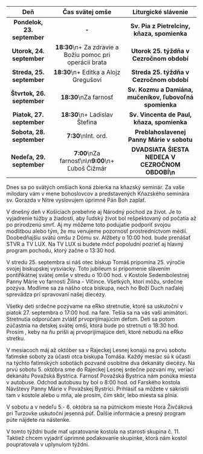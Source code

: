 <!-- title: "Informácie o omšiach - 23. - 29. september" -->
<!-- date: "2024-09-22" -->

| Deň | Čas svätej omše | Liturgické slávenie |
| :---: | :---: | :---: |
| **Pondelok, 23. september** | **-** | **Sv. Pia z Pietrelciny, kňaza, spomienka** |
| **Utorok, 24. september** | **18:30**\n+ Za zdravie a Božiu pomoc pri operácii brata | **Utorok 25. týždňa v Cezročnom období** |
| **Streda, 25. september** | **18:30**\n+ Editka a Alojz Gregušoví | **Streda 25. týždňa v Cezročnom období** |
| **Štvrtok, 26. september** | **18:30**\nZa farnosť | **Sv. Kozmu a Damiána, mučeníkov, ľubovoľná spomienka** |
| **Piatok, 27. september** | **18:30**\n+ Ladislav Štefina | **Sv. Vincenta de Paul, kňaza, spomienka** |
| **Sobota, 28. september** | **7:30**\nInt. ord. | **Preblahoslavenej Panny Márie v sobotu** |
| **Nedeľa, 29. september** | **7:00**\nZa farnosť\n\n**9:00**\n+ Ľuboš Čižmár | **DVADSIATA ŠIESTA NEDEĽA V CEZROČNOM OBDOBÍ\n** |

Dnes sa po svätých omšiach koná zbierka na kňazský seminár. Za vaše milodary vám v mene bohoslovcov a predstavených Kňazského seminára sv. Gorazda v Nitre vyslovujem úprimné Pán Boh zaplať.

V dnešný deň v Košiciach prebehne aj Národný pochod za život. Je to vyjadrenie túžby a žiadosti, aby ľudský život bol rešpektovaný od počatia až po prirodzenú smrť. Aj my môžeme toto podujatie podporiť svojou modlitbou alebo tým, že mu venujeme pozornosť prostredníctvom médií. Doobedňajšiu svätú omšu z Dómu sv. Alžbety o 10:00 hod. bude prenášať STVR a TV LUX. Na TV LUX si budete môcť popoludní pozrieť aj hlavný program pochodu, ktorý začne o 13:30 hod.

V stredu 25. septembra si náš otec biskup Tomáš pripomína 25. výročie svojej biskupskej vysviacky. Toto jubileum si pripomenie slávením pontifikátnej svätej omše v stredu o 10:00 hod. v Kostole Sedembolestnej Panny Márie vo farnosti Žilina - Vlčince. Všetkých, ktorí môžu, srdečne pozýva. Modlime sa za nášho otca biskupa, nech ho Boží Duch naďalej sprevádza pri spravovaní našej diecézy.

Všetky deti srdečne pozývame na eRko stretnutie, ktoré sa uskutoční v piatok 27. septembra o 17:00 hod. na fare. Tešia sa na vás vaši animátori. Stretnutia odporúčam zvlášť prvoprijímajúcim deťom. Deti sa potom zúčastnia na detskej svätej omši, ktorá bude po stretnutí o 18:30 hod. Prosím , keby na ňu prišli aj prvoprijímajúce deti, ktoré nebudú na eRko stretku.

V mesiacoch máj až október sa v Rajeckej Lesnej konajú na prvú sobotu fatimské soboty za účasti otca biskupa Tomáša. Každý mesiac sú k účasti na týchto fatimských sobotách pozvané osobitne dva dekanáty diecézy. Na prvú sobotu 5. októbra sme do Rajeckej Lesnej srdečne pozvaní my, veriaci dekanátu Považská Bystrica. Farnosť Považská Bystrica nám ponúka miesta v autobuse. Odchod autobusu by bol o 8:00 hod. od Farského kostola Návštevy Panny Márie v Považskej Bystrici. Prihlásiť sa môžete v sakristii tam v kostole alebo u mňa, ale prosím, čím skôr, lebo miesta sa plnia. 

V sobotu a v nedeľu 5.- 6. októbra sa na pútnickom mieste Hora Živčáková pri Turzovke uskutoční jesenná púť. Ďalšie informácie a presný program púte nájdete na nástenke. 

V tomto týždni bude mať upratovanie kostola na starosti skupina č. 11. Taktiež chcem vyjadriť úprimné poďakovanie skupinke, ktorá nám kostol poupratovala v uplynulom týždni. 
